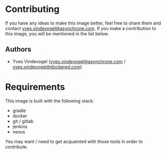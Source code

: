 # Contributing

If you have any ideas to make this image better, feel free to share them and contact yves.vindevogel@asynchrone.com. If you make a contribution to this image, you will be mentioned in the list below.

## Authors

- Yves Vindevogel (yves.vindevogel@asynchrone.com / yves.vindevogel@dockered.com)

# Requirements

This image is built with the following stack:

- gradle
- docker
- git / gitlab
- jenkins
- nexus

You may want / need to get acquainted with those tools in order to contribute.
